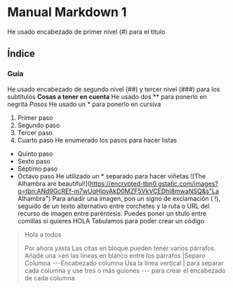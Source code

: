 # Manual Markdown 1
He usado encabezado de primer nivel (#) para el título
## Índice
### Guía	
He usado encabezado de segundo nivel (##) y tercer nivel (###) para los subtítulos
**Cosas a tener en cuenta**
He usado dos ** para ponerlo en negrita
*Pasos*
He usado un * para ponerlo en cursiva
1. Primer paso
2. Segundo paso
3. Tercer paso
4. Cuarto paso
He enumerado los pasos para hacer listas
* Quinto paso
* Sexto paso
* Séptimo paso
* Octavo paso
He utilizado un * separado para hacer viñetas
![The Alhambra are beautiful!](https://encrypted-tbn0.gstatic.com/images?q=tbn:ANd9GcREf-m7wUqHipyAkD0MZF5VkVCEDhI8mwaNSQ&s"La Alhambra")
Para añadir una imagen, pon un signo de exclamación ( !), seguido de un texto alternativo entre corchetes y la ruta o URL del recurso de imagen entre paréntesis. Puedes poner un título entre comillas si quieres
    HOLA
Tabulamos para poder crear un código
>Hola a todos
>
>Por ahora yasta
Las citas en bloque pueden tener varios párrafos. Añade una >en las líneas en blanco entre los párrafos
|Separo Columna
---Encabezado columna
Usa la línea vertical | para separar cada columna y use tres o más guiones --- para crear el encabezado de cada columna 
